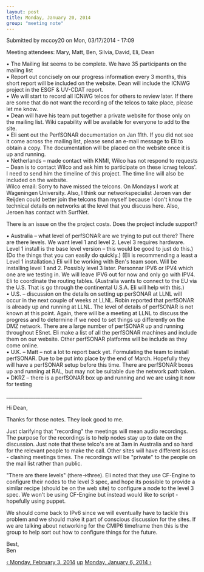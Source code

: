 ```yaml
---
layout: post
title: Monday, January 20, 2014 
group: "meeting note"
---
```


<div id="content" class="column">
    <div class="section">
        <a id="main-content"></a>
        <div class="region region-content">
            <div id="block-system-main" class="block block-system">
                <div class="content">
                    <div id="node-15" class="node node-book node-full clearfix" about="/content/monday-january-20-2014" typeof="sioc:Item foaf:Document">
                        <span property="dc:title" content="Monday, January 20, 2014" class="rdf-meta element-hidden"></span><span property="sioc:num_replies" content="0" datatype="xsd:integer" class="rdf-meta element-hidden"></span>
                        <div class="meta submitted">
                            <span property="dc:date dc:created" content="2014-03-17T17:09:14-07:00" datatype="xsd:dateTime" rel="sioc:has_creator">Submitted by <span class="username" xml:lang="" about="/user/3" typeof="sioc:UserAccount" property="foaf:name" datatype="">mccoy20</span> on Mon, 03/17/2014 - 17:09</span>    
                        </div>
                        <div class="content clearfix">
                            <div class="field field-name-body field-type-text-with-summary field-label-hidden">
                                <div class="field-items">
                                    <div class="field-item even" property="content:encoded">
                                        <p>Meeting attendees: Mary, Matt, Ben, Silvia, David, Eli, Dean</p>
                                        <p>•  The Mailing list seems to be complete. We have 35 participants on the mailing list<br>
                                            • Report out concisely on our progress information every 3 months, this short report will be included on the website. Dean will include the ICNWG project in the ESGF &amp; UV-CDAT report.<br>
                                            • We will start to record all ICNWG telcos for others to review later. If there are some that do not want the recording of the telcos to take place, please let me know.<br>
                                            • Dean will have his team put together a private website for those only on the mailing list. Wiki capability will be available for everyone to add to the site.<br>
                                            • Eli sent out the PerfSONAR documentation on Jan 11th. If you did not see it come across the mailing list, please send an e-mail message to Eli to obtain a copy. The documentation will be placed on the website once it is up and running.<br>
                                            • Netherlands – made contact with KNMI, Wilco has not respond to requests – Dean is to contact Wilco and ask him to participate on these icnwg telcos'. I need to send him the timeline of this project. The time line will also be included on the website.<br>
                                            Wilco email: Sorry to have missed the telcons. On Mondays I work at Wageningen University. Also, I think our networkspecialist Jeroen van der Reijden could better join the telcons than myself because I don't know the technical details on networks at the level that you discuss here. Also, Jeroen has contact with SurfNet.
                                        </p>
                                        <p>There is an issue on the the project costs. Does the project include support?</p>
                                        <p>•  Australia – what level of perfSONAR are we trying to put out there? There are there levels. We want level 1 and level 2. Level 3 requires hardware. Level 1 install is the base level version – this would be good to just do this.) (Do the things that you can easily do quickly.) (Eli is recommending a least a Level 1 installation.) Eli will be working with Ben's team soon. Will be installing level 1 and 2. Possibly level 3 later. Personnar IPV6 or IPV4 which one are we testing in. We will leave IPV6 out for now and only go with IPV4. Eli to coordinate the routing tables. (Australia wants to connect to the EU via the U.S. That is go through the continental U.S.A. Eli will help with this.)<br>
                                            • U.S. – discussion on the details on setting up perSONAR at LLNL will occur in the next couple of weeks at LLNL. Robin reported that perfSONAR is already up and running at LLNL. The level of details of perfSONAR is not known at this point. Again, there will be a meeting at LLNL to discuss the progress and to determine if we need to set things up differently on the DMZ network. There are a large number of perfSONAR up and running throughout ESnet. Eli make a list of all the perfSONAR machines and include them on our website. Other perfSONAR platforms will be include as they come online.<br>
                                            • U.K. – Matt – not a lot to report back yet. Formulating the team to install perfSONAR. Due to be put into place by the end of March. Hopefully they will have a perfSONAR setup before this time. There are perfSONAR boxes up and running at RAL, but may not be suitable due the network path taken.<br>
                                            • DKRZ – there is a perfSONAR box up and running and we are using it now for testing
                                        </p>
                                        <p>________________________________________________________</p>
                                        <p>Hi Dean,</p>
                                        <p>Thanks for those notes. They look good to me.</p>
                                        <p>Just clarifying that "recording" the meetings will mean audio recordings. The purpose for the recordings is to help nodes stay up to date on the discussion. Just note that these telco's are at 3am in Australia and so hard for the relevant people to make the call. Other sites will have different issues - clashing meetings times. The recordings will be "private" to the people on the mail list rather than public.</p>
                                        <p>"There are there levels" (there-&gt;three). Eli noted that they use CF-Engine to configure their nodes to the level 3 spec, and hope its possible to provide a similar recipe (should be on the web site) to configure a node to the level 3 spec. We won't be using CF-Engine but instead would like to script - hopefully using puppet.</p>
                                        <p>We should come back to IPv6 since we will eventually have to tackle this problem and we should make it part of conscious discussion for the sites. If we are talking about networking for the CMIP6 timeframe then this is the group to help sort out how to configure things for the future.</p>
                                        <p>Best,<br>
                                            Ben
                                        </p>
                                    </div>
                                </div>
                            </div>
                            <div id="book-navigation-14" class="book-navigation">
                                <div class="page-links clearfix">
                                    <a href="{{site.baseurl}}/monday-february-3-2014" class="page-previous" title="Go to previous page">‹ Monday, February 3, 2014</a>
                                    <a href="{{site.baseurl}}/meeting-notes" class="page-up" title="Go to parent page">up</a>
                                    <a href="{{site.baseurl}}/monday-january-6-2014" class="page-next" title="Go to next page">Monday, January 6, 2014 ›</a>
                                </div>
                            </div>
                        </div>
                    </div>
                </div>
            </div>
        </div>
    </div>
</div>